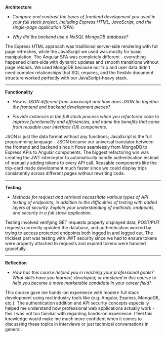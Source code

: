 **Architecture**

* *Compare and contrast the types of frontend development you used in your full stack project, including Express HTML, JavaScript, and the single-page application (SPA).*

* *Why did the backend use a NoSQL MongoDB database?*

The Express HTML approach was traditional server-side rendering with full page refreshes, while the JavaScript we used was mostly for basic manipulation. The Angular SPA was completely different - everything
happened client-side with dynamic updates and smooth transitions without page reloads. We used MongoDB because our trip and user data didn't need complex relationships that SQL requires, and the flexible document
structure worked perfectly with our JavaScript-heavy stack.

---

**Functionality**

* *How is JSON different from Javascript and how does JSON tie together the frontend and backend development pieces?*

* *Provide instances in the full stack process when you refactored code to improve functionality and efficiencies, and name the benefits that come from reusable user interface (UI) components.*

JSON is just the data format without any functions; JavaScript is the full programming language - JSON became our universal translator between the frontend and backend since it flows seamlessly from MongoDB to Express APIs to Angular components. The biggest refactoring win was creating the JWT interceptor to automatically handle authentication instead of manually adding tokens to every API call. Reusable components like the trip-card made development much faster since we could display trips consistently across different pages without rewriting code.

---

**Testing**

* *Methods for request and retrieval necessitate various types of API testing of endpoints, in addition to the difficulties of testing with added layers of security. Explain your understanding of methods, endpoints, and security in a full stack application.*

Testing involved verifying GET requests properly displayed data, POST/PUT requests correctly updated the database, and authentication worked by trying to access protected endpoints both logged in and logged out.
The trickiest part was testing with JWT security since we had to ensure tokens were properly attached to requests and expired tokens were handled gracefully.

---

**Reflection**

* *How has this course helped you in reaching your professional goals? What skills have you learned, developed, or mastered in this course to help you become a more marketable candidate in your career field?*

This course gave me hands-on experience with modern full stack development using real industry tools like (e.g. Angular, Express, MongoDB, etc.). The authentication addition and API security concepts
especially helped me understand how professional web applications actually work - this I was not too familiar with regarding hands-on experience. I feel this knowledge would make me much more confident
when it comes to discussing these topics in interviews or just technical conversations in general.
